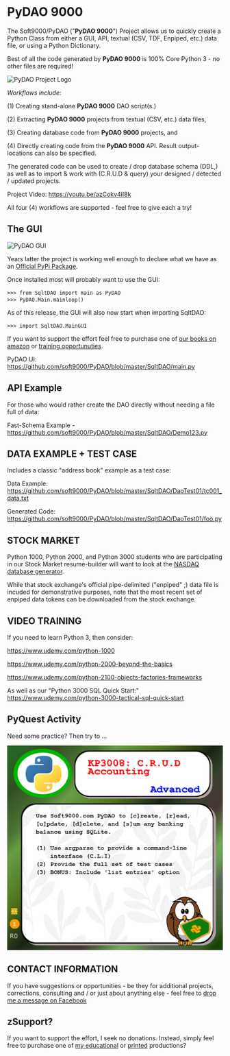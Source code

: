 # PyDAO 9000
The Soft9000/PyDAO ("__PyDAO 9000__") Project allows us to quickly create a Python Class from either a GUI, API, textual (CSV, TDF, Enpiped, etc.) data file, or using a Python Dictionary. 

Best of all the code generated by __PyDAO 9000__ is 100% Core Python 3 - no other files are required!

![PyDAO Project Logo](PyDAO_GitLogo.png)

_Workflows include_: 

(1) Creating stand-alone __PyDAO 9000__ DAO script(s.) 

(2) Extracting __PyDAO 9000__ projects from textual (CSV, etc.) data files, 

(3) Creating database code from __PyDAO 9000__ projects, and 

(4) Directly creating code from the __PyDAO 9000__ API. Result output-locations can also be specified.

The generated code can be used to create / drop database schema (DDL,) as well as to import & work with (C.R.U.D & query) your designed / detected / updated projects.

Project Video: https://youtu.be/azCokv4iI8k

All four (4) workflows are supported - feel free to give each a try!


The GUI
-------
![PyDAO GUI](PyDAO_GUI.png)

Years latter the project is working well enough to declare what we have as an [Official PyPi Package](https://pypi.org/project/PyDAO-9000/).

Once installed most will probably want to use the GUI:

```
>>> from SqltDAO import main as PyDAO
>>> PyDAO.Main.mainloop()
```

As of this release, the GUI will also now start when importing SqltDAO:

```
>>> import SqltDAO.MainGUI
```

If you want to support the effort feel free to purchase one of [our books on amazon](https://www.amazon.com/Randall-Nagy/e/B08ZJLH1VN) or [training opportunuties](https://www.udemy.com/user/randallnagy2/).

PyDAO UI: https://github.com/soft9000/PyDAO/blob/master/SqltDAO/main.py


API Example
------------
For those who would rather create the DAO directly without needing a file full of data:

Fast-Schema Example - https://github.com/soft9000/PyDAO/blob/master/SqltDAO/Demo123.py


DATA EXAMPLE + TEST CASE
------------------------
Includes a classic "address book" example as a test case:

Data Example: https://github.com/soft9000/PyDAO/blob/master/SqltDAO/DaoTest01/tc001_data.txt

Generated Code: https://github.com/soft9000/PyDAO/blob/master/SqltDAO/DaoTest01/foo.py


STOCK MARKET
------------
Python 1000, Python 2000, and Python 3000 students who are participating in our Stock Market resume-builder will want 
to look at the [NASDAQ database generator](https://github.com/soft9000/PyDAO/blob/master/SqltDAO/DaoTest01/GenNasdaqTest.py).

While that stock exchange's official pipe-delimited ("enpiped" ;) data file is incuded for demonstrative
purposes, note that the most recent set of enpiped data tokens can be downloaded from the stock exchange.


VIDEO TRAINING
--------------
If you need to learn Python 3, then consider:

https://www.udemy.com/python-1000

https://www.udemy.com/python-2000-beyond-the-basics

https://www.udemy.com/python-2100-objects-factories-frameworks


As well as our "Python 3000 SQL Quick Start:" https://www.udemy.com/python-3000-tactical-sql-quick-start


PyQuest Activity
----------------
Need some practice? Then try to ...

![KP3008](https://github.com/Python3-Training/PyQuest/blob/main/CardGame/QuestProjects/KP3008-C-R-U-D-Accounting.png)


CONTACT INFORMATION
---
If you have suggestions or opportunities - be they for additional projects, corrections, consulting and / or just about anything else - feel free to [drop me a message on Facebook](https://www.facebook.com/randall.nagy/)

## zSupport?
If you want to support the effort, I seek no donations. Instead, simply feel free to purchase one of [my educational](https://www.udemy.com/user/randallnagy2/) or [printed](https://www.amazon.com/Randall-Nagy/e/B08ZJLH1VN?ref=sr_ntt_srch_lnk_1&qid=1660050704&sr=8-1) productions?
